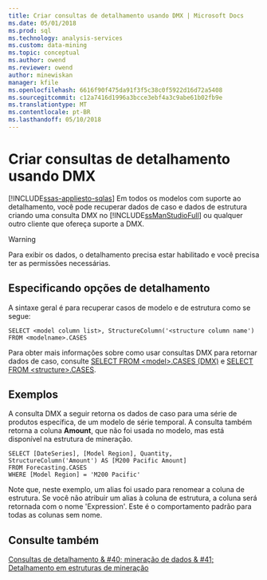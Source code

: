 ```yaml
---
title: Criar consultas de detalhamento usando DMX | Microsoft Docs
ms.date: 05/01/2018
ms.prod: sql
ms.technology: analysis-services
ms.custom: data-mining
ms.topic: conceptual
ms.author: owend
ms.reviewer: owend
author: minewiskan
manager: kfile
ms.openlocfilehash: 6616f90f475da91f3f5c38c0f5922d16d72a5408
ms.sourcegitcommit: c12a7416d1996a3bcce3ebf4a3c9abe61b02fb9e
ms.translationtype: MT
ms.contentlocale: pt-BR
ms.lasthandoff: 05/10/2018
---
```

# <a name="create-drillthrough-queries-using-dmx"></a>Criar consultas de detalhamento usando DMX
[!INCLUDE[ssas-appliesto-sqlas](../../includes/ssas-appliesto-sqlas.md)]
  Em todos os modelos com suporte ao detalhamento, você pode recuperar dados de caso e dados de estrutura criando uma consulta DMX no [!INCLUDE[ssManStudioFull](../../includes/ssmanstudiofull-md.md)] ou qualquer outro cliente que ofereça suporte a DMX.  
  
> [!WARNING]  
>  Para exibir os dados, o detalhamento precisa estar habilitado e você precisa ter as permissões necessárias.  
  
## <a name="specifying-drillthrough-options"></a>Especificando opções de detalhamento  
 A sintaxe geral é para recuperar casos de modelo e de estrutura como se segue:  
  
```  
SELECT <model column list>, StructureColumn('<structure column name') FROM <modelname>.CASES  
```  
  
 Para obter mais informações sobre como usar consultas DMX para retornar dados de caso, consulte [SELECT FROM &#60;model&#62;.CASES &#40;DMX&#41;](../../dmx/select-from-model-cases-dmx.md) e [SELECT FROM &#60;structure&#62;.CASES](../../dmx/select-from-structure-cases.md).  
  
## <a name="examples"></a>Exemplos  
 A consulta DMX a seguir retorna os dados de caso para uma série de produtos específica, de um modelo de série temporal. A consulta também retorna a coluna **Amount**, que não foi usada no modelo, mas está disponível na estrutura de mineração.  
  
```  
SELECT [DateSeries], [Model Region], Quantity, StructureColumn('Amount') AS [M200 Pacific Amount]  
FROM Forecasting.CASES  
WHERE [Model Region] = 'M200 Pacific'  
```  
  
 Note que, neste exemplo, um alias foi usado para renomear a coluna de estrutura. Se você não atribuir um alias à coluna de estrutura, a coluna será retornada com o nome 'Expression'. Este é o comportamento padrão para todas as colunas sem nome.  
  
## <a name="see-also"></a>Consulte também  
 [Consultas de detalhamento & #40; mineração de dados & #41;](../../analysis-services/data-mining/drillthrough-queries-data-mining.md)   
 [Detalhamento em estruturas de mineração](../../analysis-services/data-mining/drillthrough-on-mining-structures.md)  
  
  
